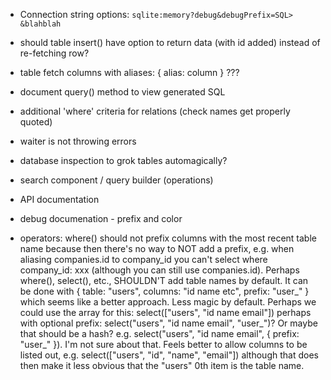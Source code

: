 * Connection string options: `sqlite:memory?debug&debugPrefix=SQL> &blahblah`

* should table insert() have option to return data (with id added) instead of
  re-fetching row?

* table fetch columns with aliases: { alias: column } ???

* document query() method to view generated SQL

* additional 'where' criteria for relations (check names get properly quoted)

* waiter is not throwing errors

* database inspection to grok tables automagically?

* search component / query builder (operations)

* API documentation

* debug documenation - prefix and color

* operators: where() should not prefix columns with the most recent table name
  because then there's no way to NOT add a prefix, e.g. when aliasing companies.id
  to company_id you can't select where company_id: xxx (although you can still use
  companies.id). Perhaps where(), select(), etc., SHOULDN'T add table names by
  default.  It can be done with { table: "users", columns: "id name etc", prefix: "user_" }
  which seems like a better approach.  Less magic by default.
  Perhaps we could use the array for this: select(["users", "id name email"]) perhaps with
  optional prefix: select("users", "id name email", "user_")?  Or maybe that should be
  a hash? e.g. select("users", "id name email", { prefix: "user_" }).  I'm not sure about
  that.  Feels better to allow columns to be listed out, e.g. select(["users", "id", "name", "email"])
  although that does then make it less obvious that the "users" 0th item is the table name.